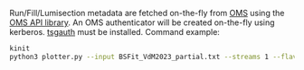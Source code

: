 Run/Fill/Lumisection metadata are fetched on-the-fly from [OMS](https://cmsoms.cern.ch/) using the [OMS API library](https://gitlab.cern.ch/cmsoms/oms-api-client). An OMS authenticator will be created on-the-fly using kerberos. [tsgauth](https://pypi.org/project/tsgauth/) must be installed.
Command example:
```bash
kinit
python3 plotter.py --input BSFit_VdM2023_partial.txt --streams 1 --flavour vdm
```
